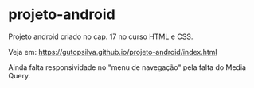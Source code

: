 # projeto-android
Projeto android criado no cap. 17 no curso HTML e CSS.

Veja em: https://gutopsilva.github.io/projeto-android/index.html

Ainda falta responsividade no "menu de navegação" pela falta do Media Query.
